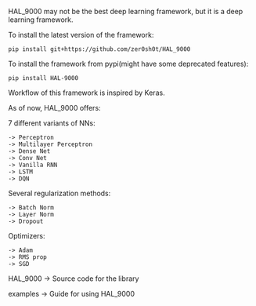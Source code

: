 HAL_9000 may not be the best deep learning framework, but it is a deep learning framework.

To install the latest version of the framework:

    pip install git+https://github.com/zer0sh0t/HAL_9000

To install the framework from pypi(might have some deprecated features):

    pip install HAL-9000

Workflow of this framework is inspired by Keras.

As of now, HAL_9000 offers:

7 different variants of NNs:

    -> Perceptron
    -> Multilayer Perceptron
    -> Dense Net
    -> Conv Net
    -> Vanilla RNN
    -> LSTM
    -> DQN

Several regularization methods:

    -> Batch Norm
    -> Layer Norm
    -> Dropout

Optimizers:

    -> Adam
    -> RMS prop
    -> SGD
    
HAL_9000 -> Source code for the library

examples -> Guide for using HAL_9000

